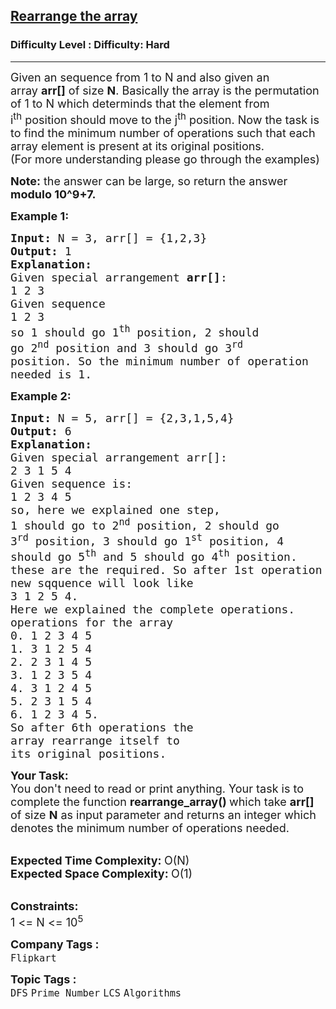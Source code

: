 <h2><a href="https://www.geeksforgeeks.org/problems/rearrange-the-array-1639032648/1?page=1&difficulty=Hard&status=unsolved&sortBy=submissions">Rearrange the array</a></h2><h3>Difficulty Level : Difficulty: Hard</h3><hr><div class="problems_problem_content__Xm_eO"><p><span style="font-size:18px">Given an sequence from 1 to N and also given an array&nbsp;<strong>arr[]</strong>&nbsp;of size&nbsp;<strong>N</strong>. Basically the array is the permutation of 1 to N which determinds that the element from i<sup>th</sup>&nbsp;position should move to the j<sup>th</sup>&nbsp;position.&nbsp;Now the task is to find the minimum number of operations such that each array element is present at its original positions.</span><br>
<span style="font-size:18px">(For more understanding please go through the examples)</span></p>

<p><span style="font-size:18px"><strong>Note:</strong> the answer can be large, so return the answer <strong>modulo 10^9+7.</strong></span></p>

<p><span style="font-size:18px"><strong>Example 1:</strong></span></p>

<pre><span style="font-size:18px"><strong>Input:</strong> N = 3, arr[] = {1,2,3}
<strong>Output:</strong> 1
</span><span style="font-size:18px"><strong>Explanation: </strong>
Given special arrangement <strong>arr[]</strong>: 
1 2 3
Given sequence 
1 2 3
so 1 should go 1<sup>th</sup> position, 2 should
go 2<sup>nd</sup> position and 3 should go 3<sup>rd</sup>
position. So the minimum number of operation
needed is 1.</span></pre>

<p><span style="font-size:18px"><strong>Example 2:</strong></span></p>

<pre><span style="font-size:18px"><strong>Input:</strong> N = 5, arr[] = {2,3,1,5,4}
<strong>Output:</strong> 6</span>
<span style="font-size:18px"><strong>Explanation:
</strong>Given special arrangement arr[]:
2 3 1 5 4
Given sequence is:
1 2 3 4 5
so, here we explained one step,
1 should go to 2<sup>nd</sup> position, 2 should go 
3<sup>rd</sup> position, 3 should go 1<sup>st</sup> position, 4 
should go 5<sup>th</sup> and 5 should go 4<sup>th</sup> position. 
these are the required. So after 1st operation
new sqquence will look like 
3 1 2 5 4.
Here we explained the complete operations.
operations for the array
0. 1 2 3 4 5
1. 3 1 2 5 4
2. 2 3 1 4 5
3. 1 2 3 5 4
4. 3 1 2 4 5
5. 2 3 1 5 4
6. 1 2 3 4 5.
So after 6th operations the 
array rearrange itself to 
its original positions.</span></pre>

<p><span style="font-size:18px"><strong>Your Task:</strong><br>
You don't need to read or print anything. Your task is to complete the function <strong>rearrange_array()&nbsp;</strong>which take&nbsp;<strong>arr[] </strong>of size <strong>N</strong>&nbsp;as input parameter and returns an integer which denotes the minimum number of operations needed.</span><br>
&nbsp;</p>

<p><span style="font-size:18px"><strong>Expected Time Complexity:&nbsp;</strong>O(N)<br>
<strong>Expected Space Complexity:&nbsp;</strong>O(1)</span><br>
&nbsp;</p>

<p><span style="font-size:18px"><strong>Constraints:</strong><br>
1 &lt;= N &lt;= 10<sup>5</sup></span></p>
</div><p><span style=font-size:18px><strong>Company Tags : </strong><br><code>Flipkart</code>&nbsp;<br><p><span style=font-size:18px><strong>Topic Tags : </strong><br><code>DFS</code>&nbsp;<code>Prime Number</code>&nbsp;<code>LCS</code>&nbsp;<code>Algorithms</code>&nbsp;